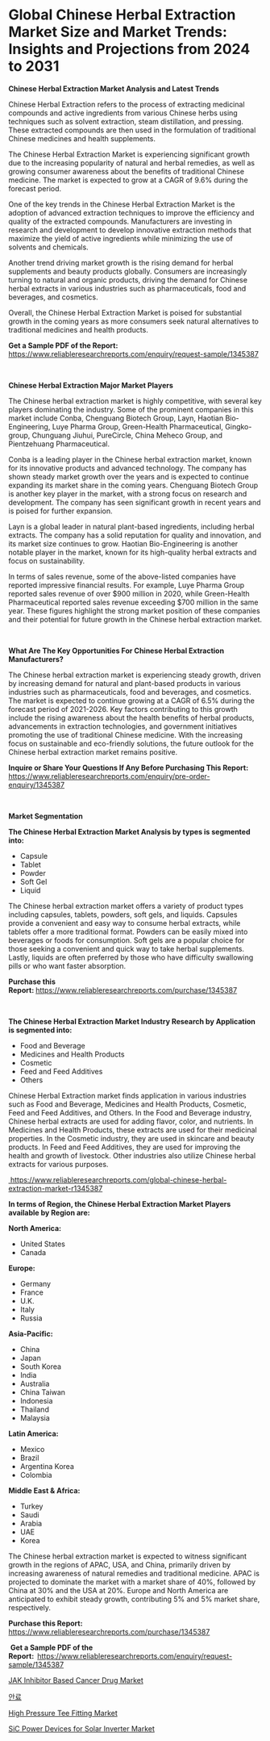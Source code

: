 <p><h1>Global Chinese Herbal Extraction Market Size and Market Trends: Insights and Projections from 2024 to 2031</h1></p><p><strong>Chinese Herbal Extraction Market Analysis and Latest Trends</strong></p>
<p><p>Chinese Herbal Extraction refers to the process of extracting medicinal compounds and active ingredients from various Chinese herbs using techniques such as solvent extraction, steam distillation, and pressing. These extracted compounds are then used in the formulation of traditional Chinese medicines and health supplements.</p><p>The Chinese Herbal Extraction Market is experiencing significant growth due to the increasing popularity of natural and herbal remedies, as well as growing consumer awareness about the benefits of traditional Chinese medicine. The market is expected to grow at a CAGR of 9.6% during the forecast period.</p><p>One of the key trends in the Chinese Herbal Extraction Market is the adoption of advanced extraction techniques to improve the efficiency and quality of the extracted compounds. Manufacturers are investing in research and development to develop innovative extraction methods that maximize the yield of active ingredients while minimizing the use of solvents and chemicals.</p><p>Another trend driving market growth is the rising demand for herbal supplements and beauty products globally. Consumers are increasingly turning to natural and organic products, driving the demand for Chinese herbal extracts in various industries such as pharmaceuticals, food and beverages, and cosmetics.</p><p>Overall, the Chinese Herbal Extraction Market is poised for substantial growth in the coming years as more consumers seek natural alternatives to traditional medicines and health products.</p></p>
<p><strong>Get a Sample PDF of the Report:&nbsp;</strong> <a href="https://www.reliableresearchreports.com/enquiry/request-sample/1345387">https://www.reliableresearchreports.com/enquiry/request-sample/1345387</a></p>
<p>&nbsp;</p>
<p><strong>Chinese Herbal Extraction Major Market Players</strong></p>
<p><p>The Chinese herbal extraction market is highly competitive, with several key players dominating the industry. Some of the prominent companies in this market include Conba, Chenguang Biotech Group, Layn, Haotian Bio-Engineering, Luye Pharma Group, Green-Health Pharmaceutical, Gingko-group, Chunguang Jiuhui, PureCircle, China Meheco Group, and Pientzehuang Pharmaceutical.</p><p>Conba is a leading player in the Chinese herbal extraction market, known for its innovative products and advanced technology. The company has shown steady market growth over the years and is expected to continue expanding its market share in the coming years. Chenguang Biotech Group is another key player in the market, with a strong focus on research and development. The company has seen significant growth in recent years and is poised for further expansion.</p><p>Layn is a global leader in natural plant-based ingredients, including herbal extracts. The company has a solid reputation for quality and innovation, and its market size continues to grow. Haotian Bio-Engineering is another notable player in the market, known for its high-quality herbal extracts and focus on sustainability.</p><p>In terms of sales revenue, some of the above-listed companies have reported impressive financial results. For example, Luye Pharma Group reported sales revenue of over $900 million in 2020, while Green-Health Pharmaceutical reported sales revenue exceeding $700 million in the same year. These figures highlight the strong market position of these companies and their potential for future growth in the Chinese herbal extraction market.</p></p>
<p>&nbsp;</p>
<p><strong>What Are The Key Opportunities For Chinese Herbal Extraction Manufacturers?</strong></p>
<p><p>The Chinese herbal extraction market is experiencing steady growth, driven by increasing demand for natural and plant-based products in various industries such as pharmaceuticals, food and beverages, and cosmetics. The market is expected to continue growing at a CAGR of 6.5% during the forecast period of 2021-2026. Key factors contributing to this growth include the rising awareness about the health benefits of herbal products, advancements in extraction technologies, and government initiatives promoting the use of traditional Chinese medicine. With the increasing focus on sustainable and eco-friendly solutions, the future outlook for the Chinese herbal extraction market remains positive.</p></p>
<p><strong>Inquire or Share Your Questions If Any Before Purchasing This Report:</strong> <a href="https://www.reliableresearchreports.com/enquiry/pre-order-enquiry/1345387">https://www.reliableresearchreports.com/enquiry/pre-order-enquiry/1345387</a></p>
<p>&nbsp;</p>
<p><strong>Market Segmentation</strong></p>
<p><strong>The Chinese Herbal Extraction Market Analysis by types is segmented into:</strong></p>
<p><ul><li>Capsule</li><li>Tablet</li><li>Powder</li><li>Soft Gel</li><li>Liquid</li></ul></p>
<p><p>The Chinese herbal extraction market offers a variety of product types including capsules, tablets, powders, soft gels, and liquids. Capsules provide a convenient and easy way to consume herbal extracts, while tablets offer a more traditional format. Powders can be easily mixed into beverages or foods for consumption. Soft gels are a popular choice for those seeking a convenient and quick way to take herbal supplements. Lastly, liquids are often preferred by those who have difficulty swallowing pills or who want faster absorption.</p></p>
<p><strong>Purchase this Report:&nbsp;</strong><a href="https://www.reliableresearchreports.com/purchase/1345387">https://www.reliableresearchreports.com/purchase/1345387</a></p>
<p>&nbsp;</p>
<p><strong>The Chinese Herbal Extraction Market Industry Research by Application is segmented into:</strong></p>
<p><ul><li>Food and Beverage</li><li>Medicines and Health Products</li><li>Cosmetic</li><li>Feed and Feed Additives</li><li>Others</li></ul></p>
<p><p>Chinese Herbal Extraction market finds application in various industries such as Food and Beverage, Medicines and Health Products, Cosmetic, Feed and Feed Additives, and Others. In the Food and Beverage industry, Chinese herbal extracts are used for adding flavor, color, and nutrients. In Medicines and Health Products, these extracts are used for their medicinal properties. In the Cosmetic industry, they are used in skincare and beauty products. In Feed and Feed Additives, they are used for improving the health and growth of livestock. Other industries also utilize Chinese herbal extracts for various purposes.</p></p>
<p><a href="https://www.reliableresearchreports.com/global-chinese-herbal-extraction-market-r1345387">&nbsp;https://www.reliableresearchreports.com/global-chinese-herbal-extraction-market-r1345387</a></p>
<p><strong>In terms of Region, the Chinese Herbal Extraction Market Players available by Region are:</strong></p>
<p>
    <p> <strong> North America: </strong>
        <ul>
            <li>United States</li>
            <li>Canada</li>
        </ul>
        </p> 
    <p> <strong> Europe: </strong>
        <ul>
            <li>Germany</li>
            <li>France</li>
            <li>U.K.</li>
            <li>Italy</li>
            <li>Russia</li>
        </ul>
        </p> 
    <p> <strong> Asia-Pacific: </strong>
        <ul>
            <li>China</li>
            <li>Japan</li>
            <li>South Korea</li>
            <li>India</li>
            <li>Australia</li>
            <li>China Taiwan</li>
            <li>Indonesia</li>
            <li>Thailand</li>
            <li>Malaysia</li>
        </ul>
        </p> 
    <p> <strong> Latin America: </strong>
        <ul>
            <li>Mexico</li>
            <li>Brazil</li>
            <li>Argentina Korea</li>
            <li>Colombia</li>
        </ul>
        </p> 
    <p> <strong> Middle East & Africa: </strong>
        <ul>
            <li>Turkey</li>
            <li>Saudi</li>
            <li>Arabia</li>
            <li>UAE</li>
            <li>Korea</li>
        </ul>
    </p>
    </p>
<p><p>The Chinese herbal extraction market is expected to witness significant growth in the regions of APAC, USA, and China, primarily driven by increasing awareness of natural remedies and traditional medicine. APAC is projected to dominate the market with a market share of 40%, followed by China at 30% and the USA at 20%. Europe and North America are anticipated to exhibit steady growth, contributing 5% and 5% market share, respectively.</p></p>
<p><strong>Purchase this Report: </strong><a href="https://www.reliableresearchreports.com/purchase/1345387">https://www.reliableresearchreports.com/purchase/1345387</a></p>
<p>&nbsp;<strong>Get a Sample PDF of the Report:&nbsp;&nbsp;</strong><a href="https://www.reliableresearchreports.com/enquiry/request-sample/1345387">https://www.reliableresearchreports.com/enquiry/request-sample/1345387</a></p>
<p><strong></strong></p>
<p><p><a href="https://github.com/AnnChovey2023/Market-Research-Report-List-1/blob/main/jak-inhibitor-based-cancer-drug-market.md">JAK Inhibitor Based Cancer Drug Market</a></p><p><a href="https://medium.com/@kirby6567566/%EC%95%88%EB%A3%8C-%EC%8B%9C%EC%9E%A5-%EA%B2%BD%EC%9F%81-%EB%B6%84%EC%84%9D-%EC%8B%9C%EC%9E%A5-%EB%8F%99%ED%96%A5-%EB%B0%8F-2031%EB%85%84%EA%B9%8C%EC%A7%80%EC%9D%98-%EC%98%88%EC%B8%A1-16c1504f6131">안료</a></p><p><a href="https://www.linkedin.com/pulse/high-pressure-tee-fittingnbspmarket-focuses-market-share-hpazf">High Pressure Tee Fitting Market</a></p><p><a href="https://www.linkedin.com/pulse/sic-power-devices-solar-inverter-market-exploring-share-trends-xsiaf">SiC Power Devices for Solar Inverter Market</a></p></p>